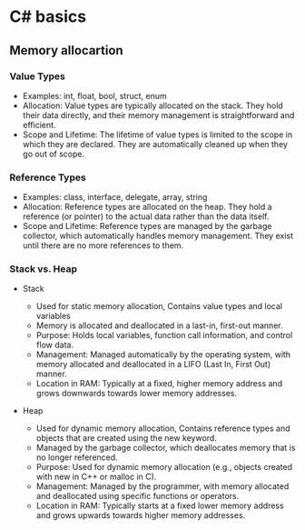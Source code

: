 # C# basics

## Memory allocartion

### Value Types

- Examples: int, float, bool, struct, enum
- Allocation: Value types are typically allocated on the stack. They hold their data directly, and their memory management is straightforward and efficient.
- Scope and Lifetime: The lifetime of value types is limited to the scope in which they are declared. They are automatically cleaned up when they go out of scope.

### Reference Types

- Examples: class, interface, delegate, array, string
- Allocation: Reference types are allocated on the heap. They hold a reference (or pointer) to the actual data rather than the data itself.
- Scope and Lifetime: Reference types are managed by the garbage collector, which automatically handles memory management. They exist until there are no more references to them.

### Stack vs. Heap

- Stack
  - Used for static memory allocation, Contains value types and local variables
  - Memory is allocated and deallocated in a last-in, first-out manner.
  - Purpose: Holds local variables, function call information, and control flow data.
  - Management: Managed automatically by the operating system, with memory allocated and deallocated in a LIFO (Last In, First Out) manner.
  - Location in RAM: Typically at a fixed, higher memory address and grows downwards towards lower memory addresses.

- Heap
  - Used for dynamic memory allocation, Contains reference types and objects that are created using the new keyword.
  - Managed by the garbage collector, which deallocates memory that is no longer referenced.
  - Purpose: Used for dynamic memory allocation (e.g., objects created with new in C++ or malloc in C).
  - Management: Managed by the programmer, with memory allocated and deallocated using specific functions or operators.
  - Location in RAM: Typically starts at a fixed lower memory address and grows upwards towards higher memory addresses.
